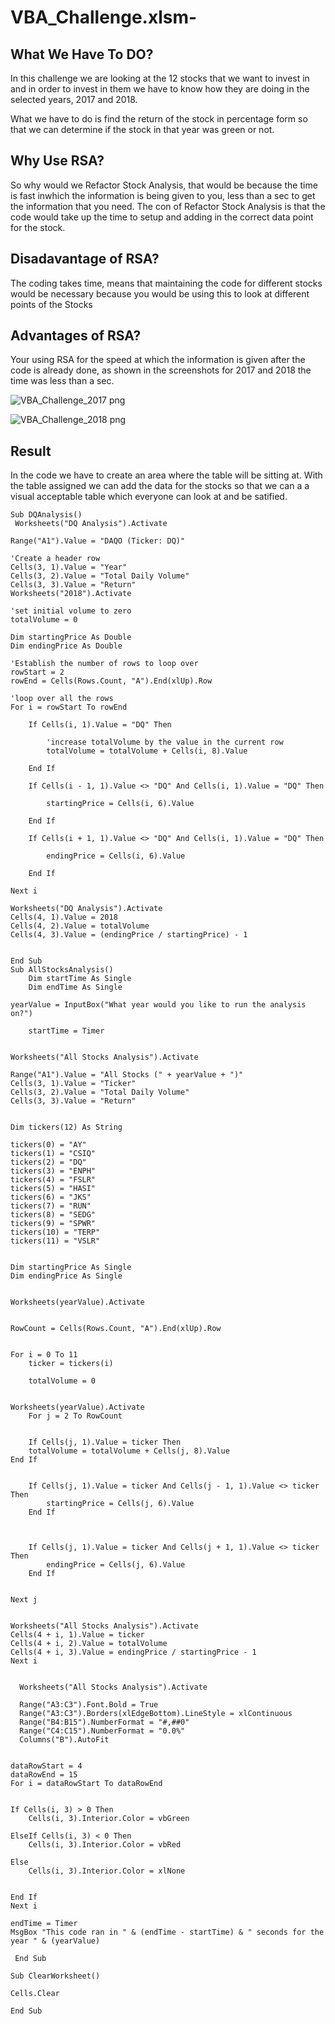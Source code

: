 # VBA_Challenge.xlsm-

## **What We Have To DO?**

In this challenge we are looking at the 12 stocks that we want to invest in and in order to invest in them we have to know how they are doing in the selected years, 2017 and 2018.

What we have to do is find the return of the stock in percentage form so that we can determine if the stock in that year was green or not.

## **Why Use RSA?**

So why would we Refactor Stock Analysis, that would be because the time is fast inwhich the information is being given to you, less than a sec to get the information that you need. The con of Refactor Stock Analysis is that the code would take up the time to setup and adding in the correct data point for the stock.

## **Disadavantage of RSA?**

The coding takes time, means that maintaining the code for different stocks would be necessary because you would be using this to look at different points of the Stocks

## **Advantages of RSA?**

Your using RSA for the speed at which the information is given after the code is already done, as shown in the screenshots for 2017 and 2018 the time was less than a sec.




![VBA_Challenge_2017 png](https://user-images.githubusercontent.com/100543143/156948643-384952a9-2666-416b-82cc-eb594c84664a.png)


![VBA_Challenge_2018 png](https://user-images.githubusercontent.com/100543143/156948648-fb1925aa-059e-4883-a213-708829ca6a57.png)

## **Result**

In the code we have to create an area where the table will be sitting at. With the table assigned we can add the data for the stocks so that we can a a visual acceptable table which everyone can look at and be satified.

    Sub DQAnalysis()
     Worksheets("DQ Analysis").Activate

    Range("A1").Value = "DAQO (Ticker: DQ)"

    'Create a header row
    Cells(3, 1).Value = "Year"
    Cells(3, 2).Value = "Total Daily Volume"
    Cells(3, 3).Value = "Return"
    Worksheets("2018").Activate

    'set initial volume to zero
    totalVolume = 0

    Dim startingPrice As Double
    Dim endingPrice As Double

    'Establish the number of rows to loop over
    rowStart = 2
    rowEnd = Cells(Rows.Count, "A").End(xlUp).Row

    'loop over all the rows
    For i = rowStart To rowEnd

        If Cells(i, 1).Value = "DQ" Then

            'increase totalVolume by the value in the current row
            totalVolume = totalVolume + Cells(i, 8).Value

        End If

        If Cells(i - 1, 1).Value <> "DQ" And Cells(i, 1).Value = "DQ" Then

            startingPrice = Cells(i, 6).Value

        End If

        If Cells(i + 1, 1).Value <> "DQ" And Cells(i, 1).Value = "DQ" Then

            endingPrice = Cells(i, 6).Value

        End If

    Next i

    Worksheets("DQ Analysis").Activate
    Cells(4, 1).Value = 2018
    Cells(4, 2).Value = totalVolume
    Cells(4, 3).Value = (endingPrice / startingPrice) - 1


    End Sub
    Sub AllStocksAnalysis()
        Dim startTime As Single
        Dim endTime As Single
    
    yearValue = InputBox("What year would you like to run the analysis on?")
    
        startTime = Timer


    Worksheets("All Stocks Analysis").Activate
    
    Range("A1").Value = "All Stocks (" + yearValue + ")"
    Cells(3, 1).Value = "Ticker"
    Cells(3, 2).Value = "Total Daily Volume"
    Cells(3, 3).Value = "Return"


    Dim tickers(12) As String
    
    tickers(0) = "AY"
    tickers(1) = "CSIQ"
    tickers(2) = "DQ"
    tickers(3) = "ENPH"
    tickers(4) = "FSLR"
    tickers(5) = "HASI"
    tickers(6) = "JKS"
    tickers(7) = "RUN"
    tickers(8) = "SEDG"
    tickers(9) = "SPWR"
    tickers(10) = "TERP"
    tickers(11) = "VSLR"
  

    Dim startingPrice As Single
    Dim endingPrice As Single
    

    Worksheets(yearValue).Activate


    RowCount = Cells(Rows.Count, "A").End(xlUp).Row
    

    For i = 0 To 11
        ticker = tickers(i)
        
        totalVolume = 0
    

    Worksheets(yearValue).Activate
        For j = 2 To RowCount
        
    
        If Cells(j, 1).Value = ticker Then
        totalVolume = totalVolume + Cells(j, 8).Value
    End If
    
    
        If Cells(j, 1).Value = ticker And Cells(j - 1, 1).Value <> ticker Then
            startingPrice = Cells(j, 6).Value
        End If
        
        
    
        If Cells(j, 1).Value = ticker And Cells(j + 1, 1).Value <> ticker Then
            endingPrice = Cells(j, 6).Value
        End If
        
        
    Next j
    

    Worksheets("All Stocks Analysis").Activate
    Cells(4 + i, 1).Value = ticker
    Cells(4 + i, 2).Value = totalVolume
    Cells(4 + i, 3).Value = endingPrice / startingPrice - 1
    Next i


      Worksheets("All Stocks Analysis").Activate

      Range("A3:C3").Font.Bold = True
      Range("A3:C3").Borders(xlEdgeBottom).LineStyle = xlContinuous
      Range("B4:B15").NumberFormat = "#,##0"
      Range("C4:C15").NumberFormat = "0.0%"
      Columns("B").AutoFit


    dataRowStart = 4
    dataRowEnd = 15
    For i = dataRowStart To dataRowEnd
    
    
    If Cells(i, 3) > 0 Then
        Cells(i, 3).Interior.Color = vbGreen
        
    ElseIf Cells(i, 3) < 0 Then
        Cells(i, 3).Interior.Color = vbRed
        
    Else
        Cells(i, 3).Interior.Color = xlNone
        
    
    End If
    Next i

    endTime = Timer
    MsgBox "This code ran in " & (endTime - startTime) & " seconds for the year " & (yearValue)

     End Sub

    Sub ClearWorksheet()

    Cells.Clear

    End Sub
